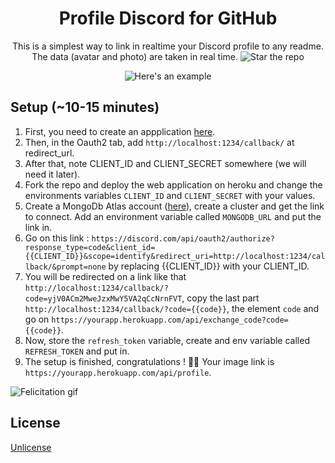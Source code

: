 <div align="center">
  <h1>Profile Discord for GitHub</h1>
  <p>This is a simplest way to link in realtime your Discord profile to any readme. The data (avatar and photo) are taken in real time. <img src="https://img.shields.io/github/stars/6346563751/profile-discord-for-github?style=social" alt="Star the repo"/></p>
</div>

<div align="center">
    <img src="https://profile-discord-for-github.herokuapp.com/api/profile?up" alt="Here's an example"/><br>
</div>

## Setup (~10-15 minutes)

1. First, you need to create an appplication [here](https://discord.com/developers/applications).
2. Then, in the Oauth2 tab, add `http://localhost:1234/callback/` at redirect_url.
3. After that, note CLIENT_ID and CLIENT_SECRET somewhere (we will need it later).
4. Fork the repo and deploy the web application on heroku and change the environments variables `CLIENT_ID` and `CLIENT_SECRET` with your values.
5. Create a MongoDb Atlas account ([here](https://www.mongodb.com/cloud/atlas/register)), create a cluster and get the link to connect. Add an environment variable called `MONGODB_URL` and put the link in.
6. Go on this link : `https://discord.com/api/oauth2/authorize?response_type=code&client_id={{CLIENT_ID}}&scope=identify&redirect_uri=http://localhost:1234/callback/&prompt=none` by replacing {{CLIENT_ID}} with your CLIENT_ID.
7. You will be redirected on a link like that `http://localhost:1234/callback/?code=yjV0ACm2MweJzxMwY5VA2qCcNrnFVT`, copy the last part `http://localhost:1234/callback/?code={{code}}`, the element `code` and go on `https://yourapp.herokuapp.com/api/exchange_code?code={{code}}`.
8. Now, store the `refresh_token` variable, create and env variable called `REFRESH_TOKEN` and put in.
9. The setup is finished, congratulations ! 🎉🎉 Your image link is `https://yourapp.herokuapp.com/api/profile`.

![Felicitation gif](https://media.giphy.com/media/14cDsqOkks6O8U/giphy.gif)

## License
[Unlicense](https://choosealicense.com/licenses/unlicense/)
